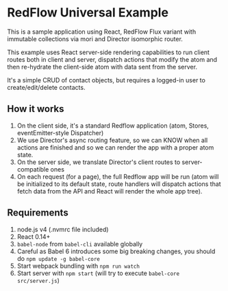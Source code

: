 # RedFlow Universal Example

This is a sample application using React, RedFlow Flux variant with immutable collections via mori and Director isomorphic router.

This example uses React server-side rendering capabilities to run client routes both in client and server, dispatch actions that modify the atom and then re-hydrate the client-side atom with data sent from the server.

It's a simple CRUD of contact objects, but requires a logged-in user to create/edit/delete contacts.

## How it works
1. On the client side, it's a standard Redflow application (atom, Stores, eventEmitter-style Dispatcher)
2. We use Director's async routing feature, so we can KNOW when all actions are finished and so we can render the app with a proper atom state.
3. On the server side, we translate Director's client routes to server-compatible ones
4. On each request (for a page), the full Redflow app will be run (atom will be initialized to its default state, route handlers will dispatch actions that fetch data from the API and React will render the whole app tree).

## Requirements
1. node.js v4 (.nvmrc file included)
2. React 0.14+
3. `babel-node` from `babel-cli` available globally
4. Careful as Babel 6 introduces some big breaking changes, you should do `npm update -g babel-core`
5. Start webpack bundling with `npm run watch`
6. Start server with `npm start` (will try to execute `babel-core src/server.js`)
 
